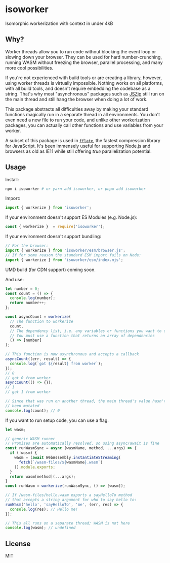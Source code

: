 # isoworker

Isomorphic workerization with context in under 4kB

## Why?

Worker threads allow you to run code without blocking the event loop or slowing down your browser. They can be used for hard number-crunching, running WASM without freezing the browser, parallel processing, and many more cool possibilities.

If you're not experienced with build tools or are creating a library, however, using worker threads is virtually impossible. Nothing works on all platforms, with all build tools, and doesn't require embedding the codebase as a string. That's why most "asynchronous" packages such as [JSZip](https://github.com/Stuk/jszip) still run on the main thread and still hang the browser when doing a lot of work.

This package abstracts all difficulties away by making your standard functions magically run in a separate thread in all environments. You don't even need a new file to run your code, and unlike other workerization packages, you can actually call other functions and use variables from your worker.

A subset of this package is used in [`fflate`](https://github.com/101arrowz/fflate), the fastest compression library for JavaScript. It's been immensely useful for supporting Node.js and browsers as old as IE11 while still offering *true* parallelization potential.

## Usage

Install:
```sh
npm i isoworker # or yarn add isoworker, or pnpm add isoworker
```

Import:
```js
import { workerize } from 'isoworker';
```

If your environment doesn't support ES Modules (e.g. Node.js):
```js
const { workerize }  = require('isoworker');
```

If your environment doesn't support bundling:
```js
// For the browser:
import { workerize } from 'isoworker/esm/browser.js';
// If for some reason the standard ESM import fails on Node:
import { workerize } from 'isoworker/esm/index.mjs';
```

UMD build (for CDN support) coming soon.

And use:
```js
let number = 0;
const count = () => {
  console.log(number);
  return number++;
};

const asyncCount = workerize(
  // The function to workerize
  count,
  // The dependency list, i.e. any variables or functions you want to use
  // You must use a function that returns an array of dependencies
  () => [number]
);

// This function is now asynchronous and accepts a callback
asyncCount((err, result) => {
  console.log(`got ${result} from worker`);
});
// 0
// got 0 from worker
asyncCount(() => {});
// 1
// got 1 from worker

// Since that was run on another thread, the main thread's value hasn't
// been mutated
console.log(count); // 0
```

If you want to run setup code, you can use a flag.
```js
let wasm;

// generic WASM runner
// Promises are automatically resolved, so using async/await is fine
const runWasmSync = async (wasmName, method, ...args) => {
  if (!wasm) {
    wasm = (await WebAssembly.instantiateStreaming(
      fetch(`/wasm-files/${wasmName}.wasm`)
    )).module.exports;
  }
  return wasm[method](...args);
}
const runWasm = workerize(runWasmSync, () => [wasm]);

// If /wasm-files/hello.wasm exports a sayHelloTo method
// that accepts a string argument for who to say hello to:
runWasm('hello', 'sayHelloTo', 'me', (err, res) => {
  console.log(res); // Hello me!
});

// This all runs on a separate thread; WASM is not here
console.log(wasm); // undefined
```

## License
MIT